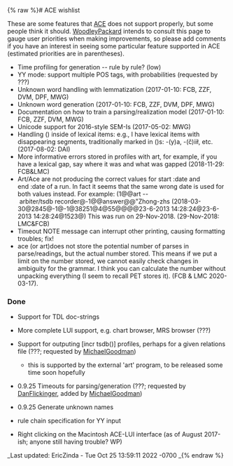{% raw %}# ACE wishlist

These are some features that [ACE](../AceTop) does not support properly,
but some people think it should. [WoodleyPackard](/WoodleyPackard)
intends to consult this page to gauge user priorities when making
improvements, so please add comments if you have an interest in seeing
some particular feature supported in ACE (estimated priorities are in
parentheses).

- Time profiling for generation -- rule by rule? (low)
- YY mode: support multiple POS tags, with probabilities (requested by
???)
- Unknown word handling with lemmatization (2017-01-10: FCB, ZZF, DVM,
DPF, MWG)
- Unknown word generation (2017-01-10: FCB, ZZF, DVM, DPF, MWG)
- Documentation on how to train a parsing/realization model
(2017-01-10: FCB, ZZF, DVM, MWG)
- Unicode support for 2016-style SEM-Is (2017-05-02: MWG)
- Handling () inside of lexical items: e.g., I have lexical items with
disappearing segments, traditionally marked in ()s: -(y)a, -(č)iił,
etc. (2017-08-02: DAI)
- More informative errors stored in profiles with art, for example, if
you have a lexical gap, say where it was and what was gapped
(2018-11-29: FCB&LMC)
- Art/Ace are not producing the correct values for start :date and
end :date of a run. In fact it seems that the same wrong date is
used for both values instead. For example:
(1@@art -- arbiter/tsdb recorder@-1@@answer@@"Zhong-zhs (2018-03-30@2845@-1@-1@38251@4@55@@@@23-6-2013 14:28:24@23-6-2013 14:28:24@1523@)
This was run on 29-Nov-2018. (29-Nov-2018: LMC&FCB)
- Timeout NOTE message can interrupt other printing, causing
formatting troubles; fix!
- ace (or art)does not store the potential number of parses in
parse/readings, but the actual number stored. This means if we put a
limit on the number stored, we cannot easily check changes in
ambiguity for the grammar. I think you can calculate the number
without unpacking everything (I seem to recall PET stores it). (FCB
& LMC 2020-03-17).

### Done

- Support for TDL doc-strings
- More complete LUI support, e.g. chart browser, MRS browser (???)
- Support for outputing \[incr tsdb()\] profiles, perhaps for a given
relations file (???; requested by [MichaelGoodman](../MichaelGoodman))
  
  - this is supported by the external 'art' program, to be released
some time soon hopefully
- 0.9.25 Timeouts for parsing/generation (???; requested by
[DanFlickinger](../DanFlickinger), added by
[MichaelGoodman](../MichaelGoodman))
- 0.9.25 Generate unknown names
- rule chain specification for YY input
- Right clicking on the Macintosh ACE-LUI interface (as of August
2017-ish; anyone still having trouble? WP)

_Last updated: EricZinda - Tue Oct 25 13:59:11 2022 -0700
_{% endraw %}